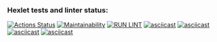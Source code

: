 ### Hexlet tests and linter status:
[![Actions Status](https://github.com/Maksyliator/php-project-lvl1/workflows/hexlet-check/badge.svg)](https://github.com/Maksyliator/php-project-lvl1/actions)
[![Maintainability](https://api.codeclimate.com/v1/badges/a99a88d28ad37a79dbf6/maintainability)](https://codeclimate.com/github/Maksyliator/php-project-lvl1/maintainability)
[![RUN LINT](https://github.com/Maksyliator/php-project-lvl1/actions/workflows/run_lint.yml/badge.svg)](https://github.com/Maksyliator/php-project-lvl1/actions/workflows/run_lint.yml)
[![asciicast](https://asciinema.org/a/sHu04jbIjlvIaX8GWziX17wb4.svg)](https://asciinema.org/a/sHu04jbIjlvIaX8GWziX17wb4)
[![asciicast](https://asciinema.org/a/WCsBJ2qOzwnD5lr5EVmnReDMb.svg)](https://asciinema.org/a/WCsBJ2qOzwnD5lr5EVmnReDMb)
[![asciicast](https://asciinema.org/a/QaVvNzqZ9dNhNijAwaszepKBU.svg)](https://asciinema.org/a/QaVvNzqZ9dNhNijAwaszepKBU)
[![asciicast](https://asciinema.org/a/t2scG0JUvh6J8T8WmYk2rPy4m.svg)](https://asciinema.org/a/t2scG0JUvh6J8T8WmYk2rPy4m)